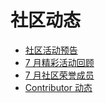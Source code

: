 # 社区动态

- [社区活动预告](1-upcoming-events.md)
- [7 月精彩活动回顾](2-event-summary.md)
- [7 月社区荣誉成员](3-mva-202207.md)
- [Contributor 动态](4-Contributors.md)